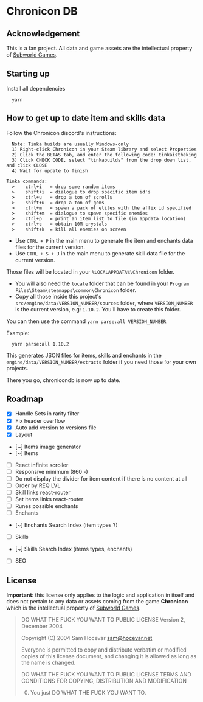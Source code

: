 # Chronicon DB

## Acknowledgement

This is a fan project. All data and game assets are the intellectual property of [Subworld Games](https://www.subworldgames.com/chronicon/).

## Starting up

Install all dependencies
```
  yarn
```

## How to get up to date item and skills data

Follow the Chronicon discord's instructions:
```
  Note: Tinka builds are usually Windows-only
  1) Right-click Chronicon in your Steam library and select Properties
  2) Click the BETAS tab, and enter the following code: tinkaistheking
  3) Click CHECK CODE, select "tinkabuilds" from the drop down list, and click CLOSE
  4) Wait for update to finish
```

```
Tinka commands:
  >    ctrl+i   = drop some random items
  >    shift+i  = dialogue to drop specific item id's
  >    ctrl+u   = drop a ton of scrolls
  >    shift+u  = drop a ton of gems
  >    ctrl+m   = spawn a pack of elites with the affix id specified
  >    shift+m  = dialogue to spawn specific enemies
  >    ctrl+p   = print an item list to file (in appdata location)
  >    ctrl+c   = obtain 10M crystals
  >    shift+k  = kill all enemies on screen
```

- Use `CTRL + P` in the main menu to generate the item and enchants data files for the current version.
- Use `CTRL + S + J` in the main menu to generate skill data file for the current version.

Those files will be located in your `%LOCALAPPDATA%\Chronicon` folder.

- You will also need the `locale` folder that can be found in your `Program Files\Steam\steamapps\common\Chronicon` folder.
- Copy all those inside this project's `src/engine/data/VERSION_NUMBER/sources` folder, where `VERSION_NUMBER` is the current version, e.g: `1.10.2`. You'll have to create this folder.

You can then use the command `yarn parse:all VERSION_NUMBER`

Example:
```
  yarn parse:all 1.10.2
```

This generates JSON files for items, skills and enchants in the `engine/data/VERSION_NUMBER/extracts` folder if you need those for your own projects.

There you go, chronicondb is now up to date.

## Roadmap

- [x] Handle Sets in rarity filter
- [x] Fix header overflow
- [x] Auto add version to versions file
- [x] Layout
- [~] Items image generator
- [~] Items
- [ ] React infinite scroller
- [ ] Responsive minimum (860 -)
- [ ] Do not display the divider for item content if there is no content at all
- [ ] Order by REQ LVL
- [ ] Skill links react-router
- [ ] Set items links react-router
- [ ] Runes possible enchants
- [ ] Enchants
- [~] Enchants Search Index (item types ?)
- [ ] Skills
- [~] Skills Search Index (items types, enchants)
- [ ] SEO

## License

**Important**: this license only applies to the logic and application in itself and does not pertain to any data or assets coming from the game **Chronicon** which is the intellectual property of [Subworld Games](https://www.subworldgames.com/chronicon/).


> DO WHAT THE FUCK YOU WANT TO PUBLIC LICENSE
> Version 2, December 2004
>
> Copyright (C) 2004 Sam Hocevar <sam@hocevar.net>
>
> Everyone is permitted to copy and distribute verbatim or modified
> copies of this license document, and changing it is allowed as long
> as the name is changed.
>
> DO WHAT THE FUCK YOU WANT TO PUBLIC LICENSE
> TERMS AND CONDITIONS FOR COPYING, DISTRIBUTION AND MODIFICATION
>
> 0. You just DO WHAT THE FUCK YOU WANT TO.